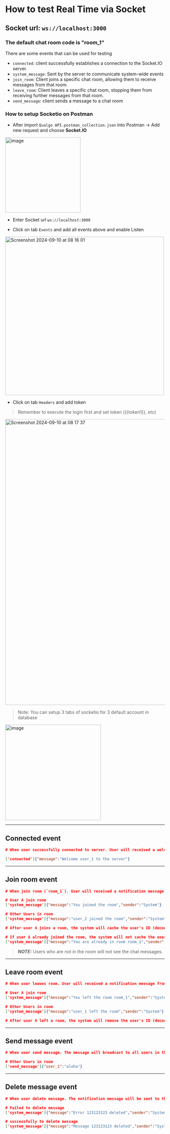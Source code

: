 # How to test Real Time via Socket

## Socket url: `ws://localhost:3000`

### The default chat room code is "room_1"

There are some events that can be used for testing

- `connected`: client successfully establishes a connection to the Socket.IO server.
- `system_message`: Sent by the server to communicate system-wide events
- `join_room`: Client joins a specific chat room, allowing them to receive messages from that room.
- `leave_room`: Client leaves a specific chat room, stopping them from receiving further messages from that room.
- `send_message`: client sends a message to a chat room

### How to setup Socketio on Postman

- After import `Qualgo API.postman_collection.json` into Postman -> Add new request and choose **Socket.IO**

<img width="238" alt="image" src="https://github.com/user-attachments/assets/37e0f07a-0530-456d-bd86-b3f9b3614832">

- Enter Socket url `ws://localhost:3000`

- Click on tab `Events` and add all events above and enable Listen

<img width="501" alt="Screenshot 2024-09-10 at 08 16 01" src="https://github.com/user-attachments/assets/ce60efdf-05c9-4e43-8109-89c4b9d5e33f">

- Click on tab `Headers` and add token
> Remember to execute the login first and set token ({{token1}}, etc)


<img width="904" alt="Screenshot 2024-09-10 at 08 17 37" src="https://github.com/user-attachments/assets/2f0f40cf-883e-45d0-8374-00463c1c592c">


> Note: You can setup 3 tabs of socketio for 3 default account in database
<img width="302" alt="image" src="https://github.com/user-attachments/assets/99d31c60-d360-439c-8325-b7c8583701d8">

---

## Connected event

```json
# When user successfully connected to server. User will received a welcomed message from system

['connected']{"message":"Welcome user_1 to the server"}
```

---

## Join room event

```json
# When join room (`room_1`). User will received a notification message from system and also broadcast to all users in the room different notification message

# User A join room
['system_message']{"message":"You joined the room","sender":"System"}

# Other Users in room
['system_message']{"message":"user_2 joined the room","sender":"System"}

# After user A joins a room, the system will cache the user's ID (decoded from the token) in Redis and then retrieve all the messages from that room.

# If user A already joined the room, the system will not cache the user's ID in Redis again and send a notification message.
['system_message']{"message":"You are already in room room_1","sender":"System"}
```

> **_NOTE:_** Users who are not in the room will not see the chat messages.

---

## Leave room event

```json
# When user leaves room. User will received a notification message from system and also broadcast to all users in the room different notification message

# User A join room
['system_message']{"message":"You left the room room_1","sender":"System"}

# Other Users in room
['system_message']{"message":"user_1 left the room","sender":"System"}

# After user A left a room, the system will remove the user's ID (decoded from the token) in Redis.
```

---

## Send message event

```json
# When user send message. The message will broadcast to all users in the room

# Other Users in room
['send_message']{"user_1":"aloha"}
```

---

## Delete message event

```json
# When user delete message. The notification message will be sent to that user

# Failed to delete message
['system_message']{"message":"Error 123123123 deleted","sender":"System"}

# successfully to delete message
['system_message']{"message":"Message 123123123 deleted","sender":"System"}
```
